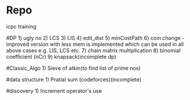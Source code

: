 # Repo
icpc training

#DP
	1) ugly no
	2) LCS
	3) LIS
	4) edit_dist
	5) minCostPath
	6) coin change
	   - improved version with less mem is implemented which can be used
	   in all above cases e.g. LIS, LCS etc.
	7) chain matrix multiplication
	8) binomial coefficient (nCr)
	9) knapsack(incomplete dp)
	
#Classic_Algo
	1) Sieve of atkin(to find list of prime nos)

#data structure
	1) Pratial sum (codeforces)(incomplete)

#discovery
	1) Increment operator's use
